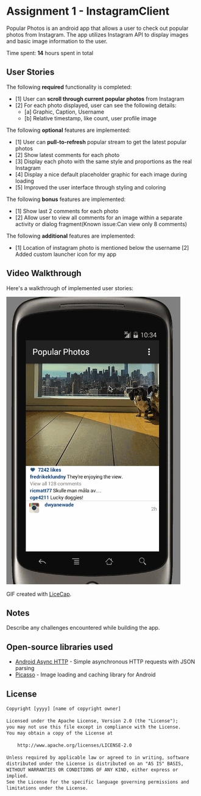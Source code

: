 # Assignment 1 - InstagramClient

Popular Photos is an android app that allows a user to check out popular photos from Instagram. The app utilizes Instagram API to display images and basic image information to the user.

Time spent: **14** hours spent in total

## User Stories

The following **required** functionality is completed:

* [1] User can **scroll through current popular photos** from Instagram
* [2] For each photo displayed, user can see the following details:
  * [a] Graphic, Caption, Username
  * [b] Relative timestamp, like count, user profile image

The following **optional** features are implemented:

* [1] User can **pull-to-refresh** popular stream to get the latest popular photos
* [2] Show latest comments for each photo
* [3] Display each photo with the same style and proportions as the real Instagram
* [4] Display a nice default placeholder graphic for each image during loading
* [5] Improved the user interface through styling and coloring

The following **bonus** features are implemented:

* [1] Show last 2 comments for each photo
* [2] Allow user to view all comments for an image within a separate activity or dialog fragment(Known issue:Can view only 8 comments)

The following **additional** features are implemented:

* [1] Location of instagram photo is mentioned below the username 
  [2] Added custom launcher icon for my app

## Video Walkthrough 

Here's a walkthrough of implemented user stories:

<img src='https://github.com/rehan-0601/InstagramClient/blob/master/file.gif' title='Video Walkthrough' width='' alt='Video Walkthrough' />

GIF created with [LiceCap](http://www.cockos.com/licecap/).

## Notes

Describe any challenges encountered while building the app.

## Open-source libraries used

- [Android Async HTTP](https://github.com/loopj/android-async-http) - Simple asynchronous HTTP requests with JSON parsing
- [Picasso](http://square.github.io/picasso/) - Image loading and caching library for Android

## License

    Copyright [yyyy] [name of copyright owner]

    Licensed under the Apache License, Version 2.0 (the "License");
    you may not use this file except in compliance with the License.
    You may obtain a copy of the License at

        http://www.apache.org/licenses/LICENSE-2.0

    Unless required by applicable law or agreed to in writing, software
    distributed under the License is distributed on an "AS IS" BASIS,
    WITHOUT WARRANTIES OR CONDITIONS OF ANY KIND, either express or implied.
    See the License for the specific language governing permissions and
    limitations under the License.
